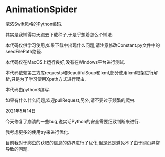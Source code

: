 # AnimationSpider

浓浓Swift风格的Python编码.

其实是我懒得每天跑去下载种子,于是乎想着怎么个懒法.

本代码仅供学习使用,如果下载中出现什么问题,请注意修改Constant.py文件中的seedFilePath路径.

本代码仅在MacOS上运行良好,没有在Windows平台进行测试.

本代码依赖第三方库requests和BeautifulSoup和lxml,部分使用lxml框架进行解析,只是为了学习使用Xpath方式进行爬虫.

本代码由python3编写.

如果有什么什么问题,欢迎pullRequest,另外,请不要过于频繁的爬虫.

2021年5月14日

今天修复了崩溃的一些bug,说实话Python的安全需要细致判断来进行.

我考虑更多的使用try来进行优化.

目前我对于爬虫的获取的信息的边界进行了优化,但是还是避免不了由于网页异常导致的问题.
